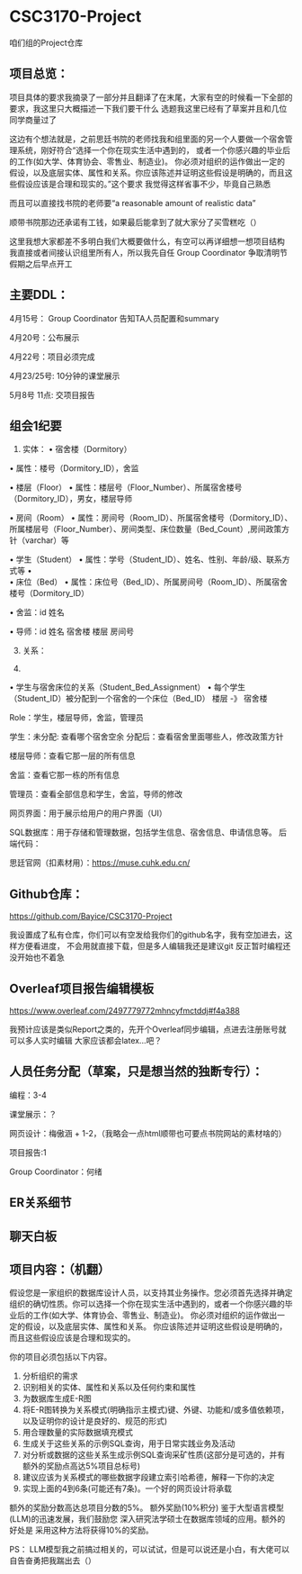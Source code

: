 # CSC3170-Project
咱们组的Project仓库

## 项目总览：
项目具体的要求我摘录了一部分并且翻译了在末尾，大家有空的时候看一下全部的要求，我这里只大概描述一下我们要干什么
选题我这里已经有了草案并且和几位同学商量过了

这边有个想法就是，之前思廷书院的老师找我和组里面的另一个人要做一个宿舍管理系统，刚好符合“选择一个你在现实生活中遇到的，
或者一个你感兴趣的毕业后的工作(如大学、体育协会、零售业、制造业)。
你必须对组织的运作做出一定的假设，以及底层实体、属性和关系。你应该陈述并证明这些假设是明确的，而且这些假设应该是合理和现实的。”这个要求
我觉得这样省事不少，毕竟自己熟悉

而且可以直接找书院的老师要“a reasonable amount of realistic data”

顺带书院那边还承诺有工钱，如果最后能拿到了就大家分了买雪糕吃（）

这里我想大家都差不多明白我们大概要做什么，有空可以再详细想一想项目结构
我直接或者间接认识组里所有人，所以我先自任 Group Coordinator
争取清明节假期之后早点开工


## 主要DDL：
4月15号： Group Coordinator 告知TA人员配置和summary

4月20号：公布展示

4月22号：项目必须完成

4月23/25号: 10分钟的课堂展示

5月8号 11点: 交项目报告

## 组会1纪要

1.	实体：
•	宿舍楼（Dormitory）


•	属性：楼号（Dormitory_ID），舍监


•	楼层（Floor）
•	属性：楼层号（Floor_Number）、所属宿舍楼号（Dormitory_ID），男女，楼层导师


•	房间（Room）
•	属性：房间号（Room_ID）、所属宿舍楼号（Dormitory_ID）、所属楼层号（Floor_Number）、房间类型、床位数量（Bed_Count）,房间政策方针（varchar）等


•	学生（Student）
•	属性：学号（Student_ID）、姓名、性别、年龄/级、联系方式等
•	
•	床位（Bed）
•	属性：床位号（Bed_ID）、所属房间号（Room_ID）、所属宿舍楼号（Dormitory_ID）


•	舍监：id 姓名 


•	导师：id 姓名 宿舍楼 楼层 房间号


3.	关系：

4.	
•	学生与宿舍床位的关系（Student_Bed_Assignment）
•	每个学生（Student_ID）被分配到一个宿舍的一个床位（Bed_ID）
楼层 -》 宿舍楼



Role：学生，楼层导师，舍监，管理员 


学生：未分配: 查看哪个宿舍空余  分配后：查看宿舍里面哪些人，修改政策方针


楼层导师：查看它那一层的所有信息


舍监：查看它那一栋的所有信息


管理员：查看全部信息和学生，舍监，导师的修改



网页界面：用于展示给用户的用户界面（UI）


SQL数据库：用于存储和管理数据，包括学生信息、宿舍信息、申请信息等。
后端代码： 


思廷官网（扣素材用）：https://muse.cuhk.edu.cn/


## Github仓库：
https://github.com/Bayice/CSC3170-Project

我设置成了私有仓库，你们可以有空发给我你们的github名字，我有空加进去，这样方便看进度，
不会用就直接下载，但是多人编辑我还是建议git
反正暂时编程还没开始也不着急

## Overleaf项目报告编辑模板
https://www.overleaf.com/2497779772mhncyfmctddj#f4a388

我预计应该是类似Report之类的，先开个Overleaf同步编辑，点进去注册账号就可以多人实时编辑
大家应该都会latex...吧？


## 人员任务分配（草案，只是想当然的独断专行）：
编程：3-4

课堂展示：？

网页设计：梅傲涵 + 1-2，（我略会一点html顺带也可要点书院网站的素材啥的）

项目报告:1

Group Coordinator：何绪

## ER关系细节



## 聊天白板 






## 项目内容：（机翻）
假设您是一家组织的数据库设计人员，以支持其业务操作。您必须首先选择并确定组织的确切性质。你可以选择一个你在现实生活中遇到的，或者一个你感兴趣的毕业后的工作(如大学、体育协会、零售业、制造业)。
你必须对组织的运作做出一定的假设，以及底层实体、属性和关系。
你应该陈述并证明这些假设是明确的，而且这些假设应该是合理和现实的。

你的项目必须包括以下内容。
1.  分析组织的需求
2.  识别相关的实体、属性和关系以及任何约束和属性
3.  为数据库生成E-R图
4.  将E-R图转换为关系模式(明确指示主模式)键、外键、功能和/或多值依赖项，以及证明你的设计是良好的、规范的形式)
5.  用合理数量的实际数据填充模式
6.  生成关于这些关系的示例SQL查询，用于日常实践业务及活动
7.  对分析或数据的这些关系生成示例SQL查询采矿性质(这部分是可选的，并有额外的奖励点高达5%项目总标号)
8.  建议应该为关系模式的哪些数据字段建立索引哈希德，解释一下你的决定
9.  实现上面的4到6条(可能还有7条)。一个好的网页设计将承载

额外的奖励分数高达总项目分数的5%。
额外奖励(10%积分)
鉴于大型语言模型(LLM)的迅速发展，我们鼓励您
深入研究法学硕士在数据库领域的应用。额外的好处是
采用这种方法将获得10%的奖励。

PS：
LLM模型我之前搞过相关的，可以试试，但是可以说还是小白，有大佬可以自告奋勇把我踹出去（）

